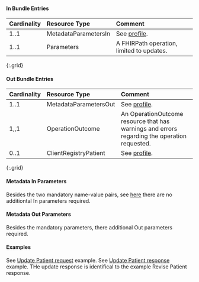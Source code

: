#### In Bundle Entries

Cardinality | Resource Type | Comment
:---|:---|:---
1..1 | MetadataParametersIn | See [profile](StructureDefinition-bc-metadata-parameters-in.html).
1..1 | Parameters | A FHIRPath operation, limited to updates.
{:.grid}

#### Out Bundle Entries

Cardinality | Resource Type | Comment
:---|:---|:---
1..1 | MetadataParametersOut | See [profile](StructureDefinition-bc-metadata-parameters-out.html).
1,,1 | OperationOutcome | An OperationOutcome resource that has warnings and errors regarding the operation requested.
0..1 | ClientRegistryPatient | See [profile](StructureDefinition-bc-patient.html).
{:.grid}

#### Metadata In Parameters

Besides the two mandatory name-value pairs, see [here](StructureDefinition-bc-metadata-parameters-in.html) there are no additiontal In parameters required.

#### Metadata Out Parameters

Besides the mandatory parameters, there additional Out parameters required.

#### Examples

See [Update Patient request](Bundle-Bundle-UpdatePatient-Request-Example.html) example.
See [Update Patient response](Bundle-Bundle-UpdatePatient-Response-Example.html)
example.  THe update response is identifical to the example Revise Patient response.
